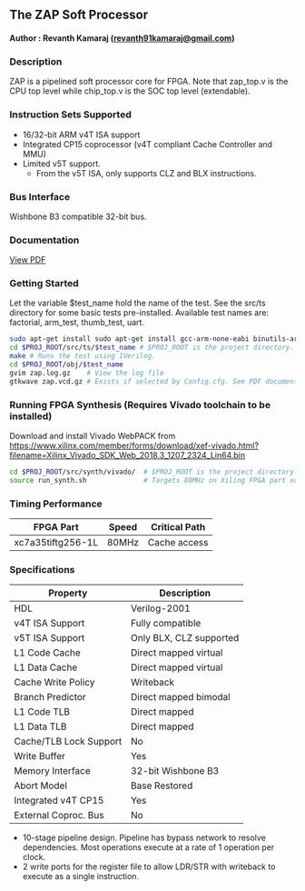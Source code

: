 ## The ZAP Soft Processor

#### Author        : Revanth Kamaraj (revanth91kamaraj@gmail.com)

### Description 

ZAP is a pipelined soft processor core for FPGA. Note that zap_top.v is the CPU top level while chip_top.v is the SOC top level (extendable). 

### Instruction Sets Supported

* 16/32-bit ARM v4T ISA support 
* Integrated CP15 coprocessor (v4T compliant Cache Controller and MMU)
* Limited v5T support. 
  * From the v5T ISA, only supports CLZ and BLX instructions.

### Bus Interface 
 
Wishbone B3 compatible 32-bit bus.

### Documentation

[View PDF](/doc/ZAP_PROCESSOR_CORE_DATASHEET.pdf)

### Getting Started
Let the variable $test_name hold the name of the test. See the src/ts directory for some basic tests pre-installed. Available test names are: factorial, arm_test, thumb_test, uart.

```bash
sudo apt-get install sudo apt-get install gcc-arm-none-eabi binutils-arm-none-eabi gdb openocd iverilog gtkwave
cd $PROJ_ROOT/src/ts/$test_name # $PROJ_ROOT is the project directory.
make # Runs the test using IVerilog.
cd $PROJ_ROOT/obj/$test_name
gvim zap.log.gz    # View the log file
gtkwave zap.vcd.gz # Exists if selected by Config.cfg. See PDF document for more information.
```

### Running FPGA Synthesis (Requires Vivado toolchain to be installed)

Download and install Vivado WebPACK from https://www.xilinx.com/member/forms/download/xef-vivado.html?filename=Xilinx_Vivado_SDK_Web_2018.3_1207_2324_Lin64.bin 
```bash
cd $PROJ_ROOT/src/synth/vivado/  # $PROJ_ROOT is the project directory.
source run_synth.sh              # Targets 80MHz on Xiling FPGA part xc7a35tiftg256-1L.
```

### Timing Performance

| FPGA Part          | Speed |  Critical Path |
|--------------------|-------|----------------|
| xc7a35tiftg256-1L  | 80MHz | Cache access   |

### Specifications 

| Property              | Description             |
|-----------------------|-------------------------|
|HDL                    | Verilog-2001            |
|v4T ISA Support        | Fully compatible        |
|v5T ISA Support        | Only BLX, CLZ supported |
|L1 Code Cache          | Direct mapped virtual   |
|L1 Data Cache          | Direct mapped virtual   |
|Cache Write Policy     | Writeback               |
|Branch Predictor       | Direct mapped bimodal   |
|L1 Code TLB            | Direct mapped           |
|L1 Data TLB            | Direct mapped           |
|Cache/TLB Lock Support | No                      |
|Write Buffer           | Yes                     |
|Memory Interface       | 32-bit Wishbone B3      |
|Abort Model            | Base Restored           |
|Integrated v4T CP15    | Yes                     |
|External Coproc. Bus   | No                      |

 * 10-stage pipeline design. Pipeline has bypass network to resolve dependencies. Most operations execute at a rate of 1 operation per clock.
 * 2 write ports for the register file to allow LDR/STR with writeback to execute as a single instruction.

                                                                    

